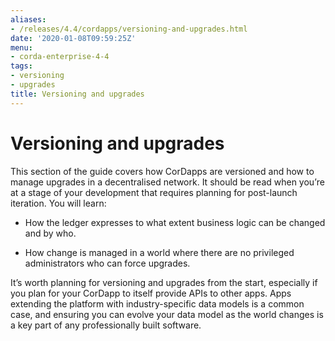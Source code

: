 ```yaml
---
aliases:
- /releases/4.4/cordapps/versioning-and-upgrades.html
date: '2020-01-08T09:59:25Z'
menu:
- corda-enterprise-4-4
tags:
- versioning
- upgrades
title: Versioning and upgrades
---
```



# Versioning and upgrades

This section of the guide covers how CorDapps are versioned and how to manage upgrades in a decentralised network. It should be read when
            you’re at a stage of your development that requires planning for post-launch iteration. You will learn:


* How the ledger expresses to what extent business logic can be changed and by who.


* How change is managed in a world where there are no privileged administrators who can force upgrades.


It’s worth planning for versioning and upgrades from the start, especially if you plan for your CorDapp to itself provide APIs to other
            apps. Apps extending the platform with industry-specific data models is a common case, and ensuring you can evolve your data model as
            the world changes is a key part of any professionally built software.




